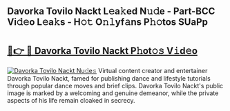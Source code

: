 ## Davorka Tovilo Nackt L𝚎a𝚔ed N𝚞𝚍e - Part-BCC Vi𝚍𝚎o L𝚎a𝚔s - H𝚘𝚝 O𝚗𝚕yf𝚊ns P𝚑𝚘tos SUaPp

# <h2><a href="http://kf5wsm.oniu.top/?m=Davorka+Tovilo+Nackt">🔗👉 🔴 Davorka Tovilo Nackt P𝚑ot𝚘𝚜 V𝚒d𝚎o</a></h2>

[![Davorka Tovilo Nackt Nu𝚍e𝚜](https://i.imgur.com/0qMVB7G.gif)](http://kf5wsm.oniu.top/?m=Davorka+Tovilo+Nackt)
Virtual content creator and entertainer Davorka Tovilo Nackt, famed for publishing dance and lifestyle tutorials through popular dance moves and brief clips. Davorka Tovilo Nackt's public image is marked by a welcoming and genuine demeanor, while the private aspects of his life remain cloaked in secrecy.  
